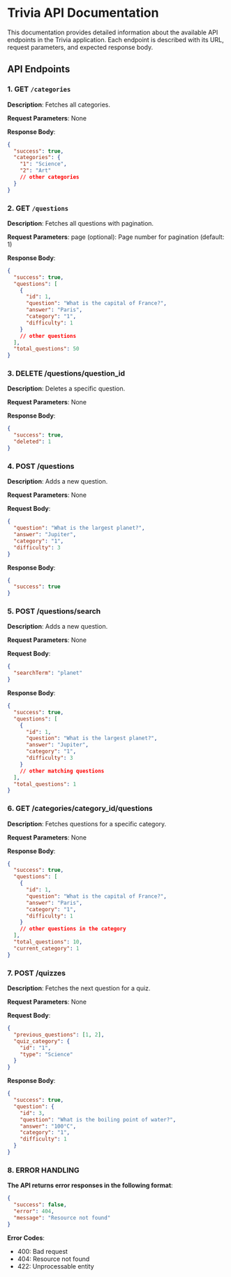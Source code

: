 # Trivia API Documentation

This documentation provides detailed information about the available API endpoints in the Trivia application. Each endpoint is described with its URL, request parameters, and expected response body.

## API Endpoints

### 1. GET `/categories`
**Description**: Fetches all categories.

**Request Parameters**: None

**Response Body**:
```json
{
  "success": true,
  "categories": {
    "1": "Science",
    "2": "Art"
    // other categories
  }
}
```
### 2. GET `/questions`
**Description**: Fetches all questions with pagination.

**Request Parameters**: page (optional): Page number for pagination (default: 1)

**Response Body**:
```json
{
  "success": true,
  "questions": [
    {
      "id": 1,
      "question": "What is the capital of France?",
      "answer": "Paris",
      "category": "1",
      "difficulty": 1
    }
    // other questions
  ],
  "total_questions": 50
}
```
### 3. DELETE /questions/question_id
**Description**: Deletes a specific question.

**Request Parameters**: None

**Response Body**:
```json
{
  "success": true,
  "deleted": 1
}
```
### 4. POST /questions
**Description**: Adds a new question.

**Request Parameters**: None

**Request Body**:
```json
{
  "question": "What is the largest planet?",
  "answer": "Jupiter",
  "category": "1",
  "difficulty": 3
}
```

**Response Body**:
```json
{
  "success": true
}
```
### 5. POST /questions/search
**Description**: Adds a new question.

**Request Parameters**: None

**Request Body**:
```json
{
  "searchTerm": "planet"
}
```
**Response Body**:
```json
{
  "success": true,
  "questions": [
    {
      "id": 1,
      "question": "What is the largest planet?",
      "answer": "Jupiter",
      "category": "1",
      "difficulty": 3
    }
    // other matching questions
  ],
  "total_questions": 1
}
```
### 6. GET /categories/category_id/questions
**Description**: Fetches questions for a specific category.

**Request Parameters**: None

**Response Body**:
```json
{
  "success": true,
  "questions": [
    {
      "id": 1,
      "question": "What is the capital of France?",
      "answer": "Paris",
      "category": "1",
      "difficulty": 1
    }
    // other questions in the category
  ],
  "total_questions": 10,
  "current_category": 1
}
```
### 7. POST /quizzes
**Description**: Fetches the next question for a quiz.

**Request Parameters**: None

**Request Body**:
```json
{
  "previous_questions": [1, 2],
  "quiz_category": {
    "id": "1",
    "type": "Science"
  }
}
```
**Response Body**:
```json
{
  "success": true,
  "question": {
    "id": 3,
    "question": "What is the boiling point of water?",
    "answer": "100°C",
    "category": "1",
    "difficulty": 1
  }
}
```
### 8. ERROR HANDLING
**The API returns error responses in the following format**:
```json
{
  "success": false,
  "error": 404,
  "message": "Resource not found"
}
```
**Error Codes**:
- 400: Bad request
- 404: Resource not found
- 422: Unprocessable entity

